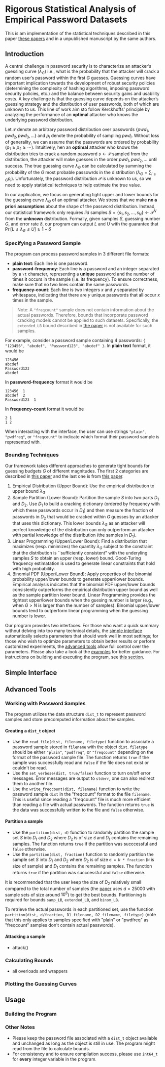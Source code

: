 # Rigorous Statistical Analysis of Empirical Password Datasets

This is am implementation of the statistical techniques described in this paper [these papers](papers/) and in a unpublished manuscript by the same authors. 

## Introduction

A central challenge in password security is to characterize an attacker’s guessing curve ($\lambda_{G}$) i.e., what is the probability that the attacker will crack a random user’s password within the first $G$ guesses. Guessing curves have important implication towards the development of robust security policies (determining the complexity of hashing algorithms, imposing password security policies, etc.) and the balance between security gains and usability costs. A key challenge is that the guessing curve depends on the attacker’s guessing strategy and the distribution of user passwords, both of which are unknown to us. This line of work aim sto follow Kerckhoffs' principle by analyzing the performance of an **optimal** attacker who knows the underlying password distribution.

Let $\mathcal{P}$ denote an arbitrary password distribution over passwords $\lbrace pwd_{1}, pwd_{2}, pwd_{3}, \ldots \rbrace$ and $p_{i}$ denote the probability of sampling $pwd_{i}$. Without loss of generality, we can assume that the passwords are ordered by probability ($p_{1} \geq p_{2} \geq \cdots$). Intuitively, hen an **optimal** attacker who knows the distribution tries to crack a random password $s \leftarrow \mathcal{P}$ sampled from the distribution, the attacker will make guesses in the order $pwd_{1}, pwd_{2}, \ldots$ until success. The true guessing curve $\lambda_{G}$ can be calculated by summing the probability of the $G$ most probable passowrds in the distribution ($\lambda_{G} = \sum_{i \leq G} p_{i}$). Unfortunately, the password distribution $\mathcal{P}$ is unknown to us, so we need to apply statistical techniques to help estimate the true value.

In our application, we focus on generating tight upper and lower bounds for the guessing curve $\lambda_{G}$ of an optimal attacker. We stress that we make **no a priori assumptions** about the shape of the password distribution. Instead, our statistical framework only requires *iid* samples $S = \lbrace s_{1}, s_{2}, \ldots, s_{N} \rbrace \leftarrow \mathcal{P}^{N}$ from the **unknown** distribution. Formally, given samples $S$, guessing number $G$, and error rate $\delta$, our program can output $L$ and $U$ with the guarantee that $\Pr[L \leq \lambda_{G} \leq U] \geq 1 - \delta$
 
### Specifying a Password Sample

The program can process password samples in 3 different file formats:

- **plain text**: Each line is one password.
- **password-frequency**: Each line is a password and an integer separated by a `\t` character, representing a **unique** password and the number of times it occurs in the sample (i.e. its frequency). To ensure correctness, make sure that no two lines contain the same passwords.
- **frequency-count**: Each line is two integers $x$ and $y$ separated by whitespace, indicating that there are $y$ unique passwords that all occur $x$ times in the sample.

> Note: A `"freqcount"` sample does not contain information about the actual passwords. Therefore, bounds that incorporate password cracking models cannot be applied to such datasets. Specifically, the `extended_LB` bound described in [the paper](papers/) is not available for such samples.

For example, consider a password sample containing 4 passwords: `{ "123456", "abcdef", "Password123", "abcdef" }`. In **plain text** format, it would be

    123456
    abcdef
    Password123
    abcdef

In **password-frequency** format it would be

    123456  1
    abcdef  2
    Password123  1

In **frequency-count** format it would be

    2 1
    1 2

When interacting with the interface, the user can use strings `"plain"`, `"pwdfreq"`, or `"freqcount"` to indicate which format their password sample is represented with.

### Bounding Techniques

Our framework takes different approaches to generate tight bounds for guessing budgets $G$ of different magnitudes. The first 2 categories are described in [this paper](papers/LP_paper) and the last one is from [this paper](papers/PIN_paper).

1. Empirical Distribution (Upper Bound): Use the empirical distribution to upper bound $\lambda_G$
2. Sample Partition (Lower Bound): Partition the sample $S$ into two parts $D_1$ and $D_2$. Use $D_1$ to build a cracking dictionary (ordered by frequency with which these passwords occur in $D_1$) and then measure the fraction of passwords in $D_2$ that would be cracked within $G$ guesses by an attacker that uses this dictionary. This lower bounds $\lambda_G$ as an attacker will perfect knowledge of the distribution can only outperform an attacker with partial knowledge of the distribution (the samples in $D_1$).
3. Linear Programming (Upper/Lower Bound): Find a distribution that maximizes (resp. minimizes) the quantity $\lambda_G$ subject to the constraint that the distribution is ``sufficiently consistent" with the underyling samples $S$ to obtain an upper (resp. lower) bound. Good-Turing frequency estimatation is used to generate linear constraints that hold with high probability.
4. Binomial PDF (Upper/Lower Bound): Apply properties of the binomial probability upper/lower bounds to generate upper/lower bounds. Empirical analysis indicates that the binomial PDF upper/lower bounds consistently outperforms the empirical distribution upper bound as well as the sample partition lower bound. Linear Programming provides the tightest upper/lower bounds when the guesing number is larger (e.g., when $G > N$ is larger than the number of samples). Binomial upper/lower bounds tend to outperform linear programming when the guessing number is lower. 

Our program provides two interfaces. For those who want a quick summary without delving into too many technical details, the [simple interface](#simple-interface) automatically selects parameters that should work well in most settings; for those who wish to optimize parameters to obtain better results or perform customized experiments, the [advanced tools](#advanced-tools) allow full control over the parameters. Please also take a look at the [examples](examples/) for better guidance. For instructions on building and executing the program, see [this section](#usage).

<!-- finish stuff above this -->

## Simple Interface

## Advanced Tools

### Working with Password Samples

The program utilizes the data structure `dist_t` to represent password samples and store precomputed information about the samples. 

#### Creating a `dist_t` object

- Use the `read_file(dist, filename, filetype)` function to associate a password sample stored in `filename` with the object `dist`. `filetype` should be either `"plain"`, `"pwdfreq"`, or `"freqcount"` depending on the format of the password sample file. The function returns `true` if the sample was successfully read and `false` if the file does not exist or couldn't be read.
- Use the `set_verbose(dist, true/false)` function to turn on/off error messages. Error messages are output to `stderr`, one can also redirect them to another file.
- Use the `write_freqcount(dist, filename)` function to write the password sample `dist` in the "freqcount" format to the file `filename`. This is useful since reading a "freqcount" file is much more efficient than reading a file with actual passwords. The function returns `true` is the data was successfully written to the file and `false` otherwise.

#### Partition a sample
 
- Use the `partition(dist, d)` function to randomly partition the sample set $S$ into $D_{1}$ and $D_{2}$ where $D_{2}$ is of size `d` and $D_{1}$ contains the remaining samples. The function returns `true` if the partition was succcessful and `false` otherwise.
- Use the `partition(dist, fraction)` function to randomly partition the sample set $S$ into $D_{1}$ and $D_{2}$ where $D_{2}$ is of size `d = N * fraction` (`N` is size of sample) and $D_{1}$ contains the remaining samples. The function returns `true` if the partition was succcessful and `false` otherwise.

It is recommended that the user keep the size of $D_{2}$ relatively small compared to the total number of samples (the [paper](lp_paper) uses $d = 25000$ with sample sets of size around $10^{8}$) to get the best bounds. Partitioning is required for bounds `samp_LB`, `extended_LB`, and `binom_LB`.

To retrieve the actual passwords in each partitioned set, use the function `partition(dist, d/fraction, D1_filename, D2_filename, filetype)` (note that this only applies to samples specified with "plain" or "pwdfreq" as "freqcount" samples don't contain actual passwords).


#### Attacking a sample

- attack()

### Calculating Bounds

- all overloads and wrappers

### Plotting the Guessing Curves


## Usage

### Building the Program

### Other Notes
- Please keep the password file associated with a `dist_t` object available and unchanged as long as the object is still in use. The program might read from the file to calculate bounds.
- For consistency and to ensure compilation success, please use `int64_t` for **every** integer variable in the program.

